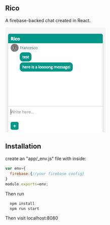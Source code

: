 
## Rico
A firebase-backed chat created in React.

![alt tag](./demo.png)

## Installation

create an "app/_env.js" file with inside:

```javascript
var env={
  firebase:{//your firebase config}
}
module.exports=env;
```
Then run

```
  npm install
  npm run start
```

Then visit localhost:8080
